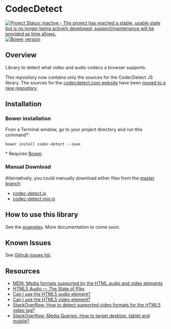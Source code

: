 # CodecDetect

[![Project Status: Inactive - The project has reached a stable, usable state but is no longer being actively developed; support/maintenance will be provided as time allows.](http://www.repostatus.org/badges/latest/inactive.svg)](http://www.repostatus.org/#inactive) [![Bower version](https://badge.fury.io/bo/codec-detect.svg)](http://badge.fury.io/bo/codec-detect)


## Overview

Library to detect what video and audio codecs a browser supports.

This repository now contains only the sources for the CodecDetect JS library. The sources for the [codecdetect.com website](http://codecdetect.com/) have been [moved to a new repository](https://github.com/jansensan/codec-detect-website).


## Installation

### Bower installation

From a Terminal window, go to your project directory and run this command*:

    bower install codec-detect --save

\* Requires [Bower](http://bower.io/).

### Manual Download

Alternatively, you could manually download either files from the [master branch](https://github.com/jansensan/codec-detect/tree/master):

- [codec-detect.js](https://raw.githubusercontent.com/jansensan/codec-detect/master/codec-detect.js)
- [codec-detect.min.js](https://raw.githubusercontent.com/jansensan/codec-detect/master/codec-detect.min.js)


## How to use this library

See the [examples](https://rawgit.com/jansensan/codec-detect/master/examples/examples.html). More documentation to come soon.


## Known Issues

See [Github issues list](https://github.com/jansensan/codec-detect/issues).


## Resources 

- [MDN: Media formats supported by the HTML audio and video elements](https://developer.mozilla.org/en-US/docs/Media_formats_supported_by_the_audio_and_video_elements)
- [HTML5 Audio — The State of Play](http://html5doctor.com/html5-audio-the-state-of-play/)
- [Can I use the HTML5 audio element?](http://caniuse.com/audio)
- [Can I use the HTML5 video element?](http://caniuse.com/video)
- [StackOverflow: How to detect supported video formats for the HTML5 video tag?](http://stackoverflow.com/questions/7451635/how-to-detect-supported-video-formats-for-the-html5-video-tag)
- [StackOverflow: Media Queries: How to target desktop, tablet and mobile?](http://stackoverflow.com/questions/6370690/media-queries-how-to-target-desktop-tablet-and-mobile)